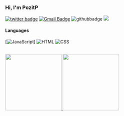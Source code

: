 ### Hi, I'm PozitP

[![twitter badge](https://img.shields.io/badge/-@pozitpp-%231FA1F1?style=flat&logo=twitter&logoColor=white)](https://twitter.com/pozitpp)
[![Gmail Badge](https://img.shields.io/badge/-Gmail-c14438?style=flat-square&logo=Gmail&logoColor=white&link=mailto:pozitplay@gmail.com)](mailto:pozitplay@gmail.com)
![githubbadge](https://img.shields.io/github/followers/Pozitp?style=social)
![](https://komarev.com/ghpvc/?username=PozitP&color=brightgreen&style=flat)

#### Languages

[![JavaScript](https://img.shields.io/badge/-JavaScript-fff?&logo=JavaScript&logoColor=ddc508)]
![HTML](https://img.shields.io/badge/-HTML-fff?&logo=HTML5)
![CSS](https://img.shields.io/badge/-CSS-fff?&logo=CSS3&logoColor=blue)

<br>
<a href="https://github.com/PozitP">
  <img height="180em" src="https://github-readme-stats.vercel.app/api?username=PozitP&theme=buefy&show_icons=true" />
  <img height="180em" src="https://github-readme-stats.vercel.app/api/top-langs/?username=PozitP&theme=buefy&layout=compact" />
</a>
